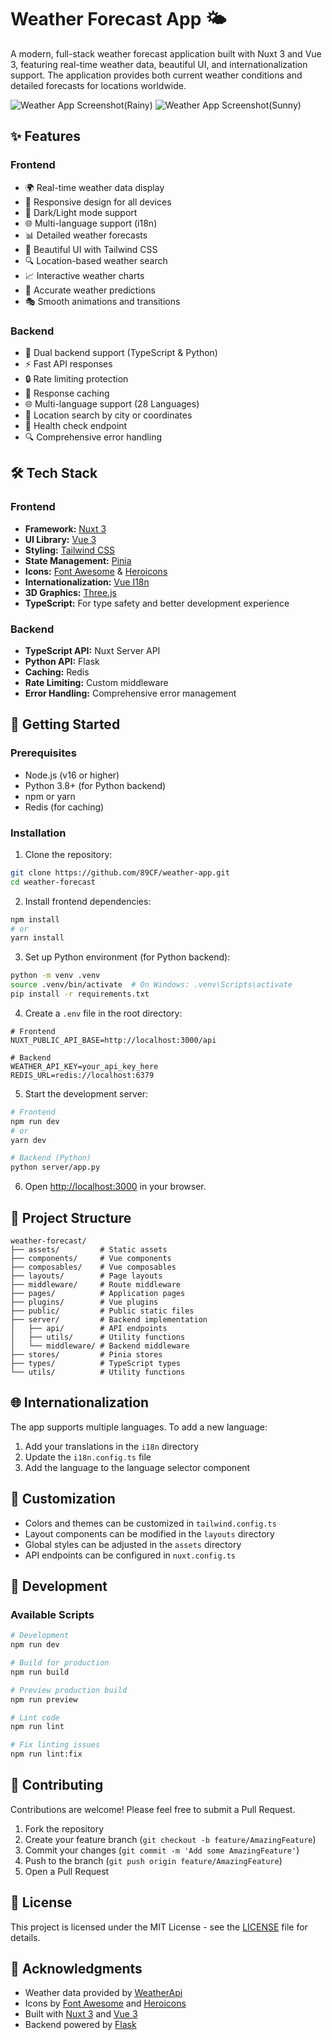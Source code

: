# Weather Forecast App 🌤️

A modern, full-stack weather forecast application built with Nuxt 3 and Vue 3, featuring real-time weather data, beautiful UI, and internationalization support. The application provides both current weather conditions and detailed forecasts for locations worldwide.

![Weather App Screenshot(Rainy)](public/rain-example.png)
![Weather App Screenshot(Sunny)](public/sunny-example.png)



## ✨ Features

### Frontend
- 🌍 Real-time weather data display
- 📱 Responsive design for all devices
- 🌙 Dark/Light mode support
- 🌐 Multi-language support (i18n)
- 📊 Detailed weather forecasts
- 🎨 Beautiful UI with Tailwind CSS
- 🔍 Location-based weather search
- 📈 Interactive weather charts
- 🎯 Accurate weather predictions
- 🎭 Smooth animations and transitions

### Backend
- 🔄 Dual backend support (TypeScript & Python)
- ⚡ Fast API responses
- 🔒 Rate limiting protection
- 💾 Response caching
- 🌐 Multi-language support (28 Languages)
- 📍 Location search by city or coordinates
- 🏥 Health check endpoint
- 🔍 Comprehensive error handling

## 🛠️ Tech Stack

### Frontend
- **Framework:** [Nuxt 3](https://nuxt.com/)
- **UI Library:** [Vue 3](https://vuejs.org/)
- **Styling:** [Tailwind CSS](https://tailwindcss.com/)
- **State Management:** [Pinia](https://pinia.vuejs.org/)
- **Icons:** [Font Awesome](https://fontawesome.com/) & [Heroicons](https://heroicons.com/)
- **Internationalization:** [Vue I18n](https://vue-i18n.intlify.dev/)
- **3D Graphics:** [Three.js](https://threejs.org/)
- **TypeScript:** For type safety and better development experience

### Backend
- **TypeScript API:** Nuxt Server API
- **Python API:** Flask
- **Caching:** Redis
- **Rate Limiting:** Custom middleware
- **Error Handling:** Comprehensive error management

## 🚀 Getting Started

### Prerequisites

- Node.js (v16 or higher)
- Python 3.8+ (for Python backend)
- npm or yarn
- Redis (for caching)

### Installation

1. Clone the repository:
```bash
git clone https://github.com/89CF/weather-app.git
cd weather-forecast
```

2. Install frontend dependencies:
```bash
npm install
# or
yarn install
```

3. Set up Python environment (for Python backend):
```bash
python -m venv .venv
source .venv/bin/activate  # On Windows: .venv\Scripts\activate
pip install -r requirements.txt
```

4. Create a `.env` file in the root directory:
```env
# Frontend
NUXT_PUBLIC_API_BASE=http://localhost:3000/api

# Backend
WEATHER_API_KEY=your_api_key_here
REDIS_URL=redis://localhost:6379
```

5. Start the development server:
```bash
# Frontend
npm run dev
# or
yarn dev

# Backend (Python)
python server/app.py
```

6. Open [http://localhost:3000](http://localhost:3000) in your browser.

## 📁 Project Structure

```
weather-forecast/
├── assets/         # Static assets
├── components/     # Vue components
├── composables/    # Vue composables
├── layouts/        # Page layouts
├── middleware/     # Route middleware
├── pages/          # Application pages
├── plugins/        # Vue plugins
├── public/         # Public static files
├── server/         # Backend implementation
│   ├── api/        # API endpoints
│   ├── utils/      # Utility functions
│   └── middleware/ # Backend middleware
├── stores/         # Pinia stores
├── types/          # TypeScript types
└── utils/          # Utility functions
```

## 🌐 Internationalization

The app supports multiple languages. To add a new language:

1. Add your translations in the `i18n` directory
2. Update the `i18n.config.ts` file
3. Add the language to the language selector component

## 🎨 Customization

- Colors and themes can be customized in `tailwind.config.ts`
- Layout components can be modified in the `layouts` directory
- Global styles can be adjusted in the `assets` directory
- API endpoints can be configured in `nuxt.config.ts`

## 🔧 Development

### Available Scripts

```bash
# Development
npm run dev

# Build for production
npm run build

# Preview production build
npm run preview

# Lint code
npm run lint

# Fix linting issues
npm run lint:fix
```

## 🤝 Contributing

Contributions are welcome! Please feel free to submit a Pull Request.

1. Fork the repository
2. Create your feature branch (`git checkout -b feature/AmazingFeature`)
3. Commit your changes (`git commit -m 'Add some AmazingFeature'`)
4. Push to the branch (`git push origin feature/AmazingFeature`)
5. Open a Pull Request

## 📝 License

This project is licensed under the MIT License - see the [LICENSE](LICENSE) file for details.

## 🙏 Acknowledgments

- Weather data provided by [WeatherApi](https://www.weatherapi.com/)
- Icons by [Font Awesome](https://fontawesome.com/) and [Heroicons](https://heroicons.com/)
- Built with [Nuxt 3](https://nuxt.com/) and [Vue 3](https://vuejs.org/)
- Backend powered by [Flask](https://flask.palletsprojects.com/) 